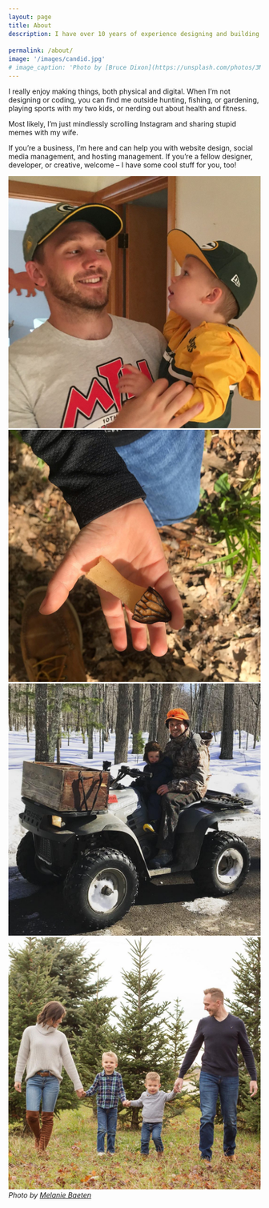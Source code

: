 ```yaml
---
layout: page
title: About
description: I have over 10 years of experience designing and building custom websites and mobile applications, managing social media, helping companies with their unique branding and marketing needs. And I can help you, too.

permalink: /about/
image: '/images/candid.jpg'
# image_caption: 'Photo by [Bruce Dixon](https://unsplash.com/photos/3M9WJQVHzog) on [Unsplash](https://unsplash.com/)'
---
```

I really enjoy making things, both physical and digital. When I’m not designing or coding, you can find me outside hunting, fishing, or gardening, playing sports with my two kids, or nerding out about health and fitness.

Most likely, I’m just mindlessly scrolling Instagram and sharing stupid memes with my wife.

If you’re a business, I’m here and can help you with website design, social media management, and hosting management. If you’re a fellow designer, developer, or creative, welcome – I have some cool stuff for you, too!


<div class="gallery-box">
  <div class="gallery">
    <img src="/images/gopackgo.jpg" loading="lazy">
    <img src="/images/morel.jpg" loading="lazy">
    <img src="/images/wheeler.jpg" loading="lazy">
  </div>
  <!-- <em>Gallery / <a href="https://unsplash.com/" target="_blank">Unsplash</a></em> -->
</div>

<!-- Dummy books (or faux books) are books that are designed to imitate a real book by appearance to deceive people, some books may be whole with empty pages, others may be hollow or in other cases, there may be a whole panel carved with spines which are then painted to look like books, titles of some books may also be fictitious.

> The longer I live, the more I realize that I am never wrong about anything, and that all the pains I have so humbly taken to verify my notions have only wasted my time!

The advent of paperback books in the 20th century led to an explosion of popular publishing. Paperback books made owning books affordable for many people. Paperback books often included works from genres that had previously been published mostly in pulp magazines. As a result of the low cost of such books and the spread of bookstores filled with them (in addition to the creation of a smaller market of extremely cheap used paperbacks) owning a private library ceased to be a status symbol for the rich. -->

<div class="gallery-box">
  <div class="gallery">
    <img src="/images/family.jpg" loading="lazy">
  </div>
  <em>Photo by <a href="http://www.melaniebaetenphotography.com/" target="_blank">Melanie Baeten</a></em>
</div>

<!-- This form of the book chain has hardly changed since the eighteenth century, and has not always been this way. Thus, the author has asserted gradually with time, and the copyright dates only from the nineteenth century. For many centuries, especially before the invention of printing, each freely copied out books that passed through his hands, adding if necessary his own comments. Similarly, bookseller and publisher jobs have emerged with the invention of printing, which made the book an industrial product, requiring structures of production and marketing.

Paper was first made in China as early as 200 BC, and reached Europe through Muslim territories. At first made of rags, the industrial revolution changed paper-making practices, allowing for paper to be made out of wood pulp. Papermaking in Europe began in the 11th century, although vellum was also common there as page material up until the beginning of the 16th century, vellum being the more expensive and durable option. -->